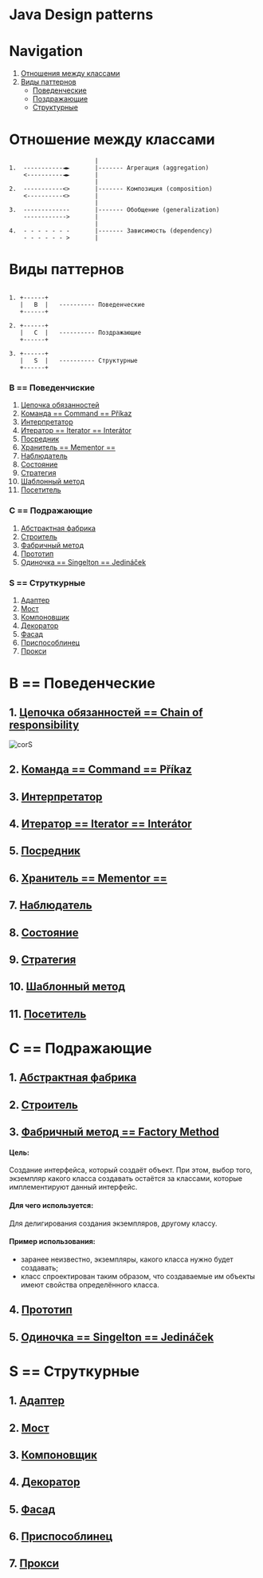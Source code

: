 Java Design patterns
====================

# Navigation

1. [Отношения между классами](#_1)
2. [Виды паттернов](#_2)
	* [Поведенческие](#b)
	* [Поздражающие](#c)
	* [Структурные](#s)

# Отношение между классами

```				
						|
1.  -----------◄►		|------- Агрегация (aggregation)
	<----------◄► 		|
						|
2.  -----------<>		|------- Композиция (composition) 
	<----------<>		|	
						|
3.  -------------       |------- Обобщение (generalization)
	------------>		|
						|
4.  - - - - - - -		|------- Зависимость (dependency)
    - - - - - - >		|

```


# Виды паттернов

```

1. +------+	
   |   B  |   ---------- Поведенческие 
   +------+	

2. +------+	
   |   C  |   ---------- Поздражающие	 
   +------+	

3. +------+	
   |   S  |   ---------- Структурные 
   +------+	

```



### B == Поведенчиские

1. [Цепочка обязанностей]()
2. [Команда == Command == Příkaz]()
3. [Интерпретатор]()
4. [Итератор == Iterator == Interátor]()
5. [Посредник]()
6. [Хранитель == Mementor ==]()
7. [Наблюдатель]()
8. [Состояние]()
9. [Стратегия]()
10. [Шаблонный метод]()
11. [Посетитель]()

### C == Подражающие

1. [Абстрактная фабрика]()
2. [Строитель]()
3. [Фабричный метод]() 
4. [Прототип]()
5. [Одиночка == Singelton == Jedináček]()


### S == Струткурные

1. [Адаптер]()
2. [Мост]()
3. [Компоновщик]()
4. [Декоратор]()
5. [Фасад]()
6. [Приспособлинец]()
7. [Прокси]()




# B == Поведенческие 

## 1. [Цепочка обязанностей == Chain of responsibility]()

![corS](https://upload.wikimedia.org/wikipedia/commons/6/6a/W3sDesign_Chain_of_Responsibility_Design_Pattern_UML.jpg)

## 2. [Команда == Command == Příkaz]()
## 3. [Интерпретатор]()
## 4. [Итератор == Iterator == Interátor]()
## 5. [Посредник]()
## 6. [Хранитель == Mementor ==]()
## 7. [Наблюдатель]()
## 8. [Состояние]()
## 9. [Стратегия]()
## 10. [Шаблонный метод]()
## 11. [Посетитель]()

# C == Подражающие 

## 1. [Абстрактная фабрика]()
## 2. [Строитель]()
## 3. [Фабричный метод == Factory Method](https://github.com/pwnsauce8/JavaDesignPatterns/tree/master/FactoryMethod/src/FactoryMethod) 

#### Цель:
Создание интерфейса, который создаёт объект. При этом, выбор того, экземпляр какого класса создавать
остаётся за классами, которые имплементируют данный интерфейс.

#### Для чего используется:
Для делигирования создания экземпляров, другому классу.


#### Пример использования:

* заранее неизвестно, экземпляры, какого класса нужно будет создавать;
* класс спроектирован таким образом, что создаваемые им объекты имеют свойства определённого класса.

## 4. [Прототип]()
## 5. [Одиночка == Singelton == Jedináček]()


# S == Струткурные

## 1. [Адаптер]()
## 2. [Мост]()
## 3. [Компоновщик]()
## 4. [Декоратор]()
## 5. [Фасад]()
## 6. [Приспособлинец]()
## 7. [Прокси]()